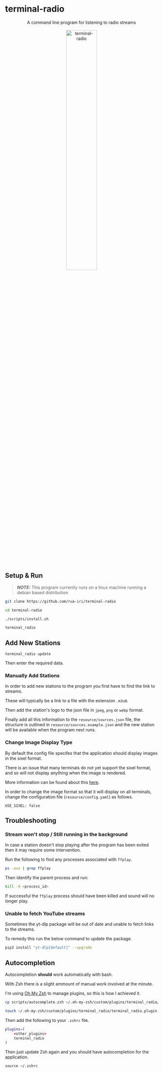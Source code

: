 # terminal-radio

<div align="center">
  <div>
    A command line program for listening to radio streams
    </div>
  <br/>
  <div>
<img src="https://github.com/user-attachments/assets/ca77fffc-ccf9-485d-bc17-9c0d7210f584" alt=terminal-radio logo" width="45%" />
    </div>
</div>

## Setup & Run

> **_NOTE:_** This program currently runs on a linux machine running a debian based distribution

```bash
git clone https://github.com/rua-iri/terminal-radio

cd terminal-radio

./scripts/install.sh

terminal_radio
```

## Add New Stations

```
terminal_radio update
```

Then enter the required data.

### Manually Add Stations

In order to add new stations to the program you first have to find the link to streams.

These will typically be a link to a file with the extension `.m3u8`.

Then add the station's logo to the json file in `jpeg`, `png` or `webp` format.

Finally add all this information to the `resource/sources.json` file, the structure is outlined in `resource/sources.example.json` and the new station will be available when the program next runs.

### Change Image Display Type

By default the config file specifes that the application should display images in the sixel format.

There is an issue that many terminals do not yet support the sixel format, and so will not display anything when the image is rendered.

More information can be found about this [here](https://www.arewesixelyet.com/).

In order to change the image format so that it will display on all terminals, change the configuration file (`resource/config.yaml`) as follows.

```
USE_SIXEL: false
```

## Troubleshooting

### Stream won't stop / Still running in the background

In case a station doesn't stop playing after the program has been exited then it may require some intervention.

Run the following to find any processes associated with `ffplay`.

```bash
ps -aux | grep ffplay
```

Then identify the parent process and run:

```bash
kill -9 <process_id>
```

If successful the `ffplay` process should have been killed and sound will no longer play.

### Unable to fetch YouTube streams

Sometimes the yt-dlp package will be out of date and unable to fetch links to the streams.

To remedy this run the below command to update the package.

```bash
pip3 install "yt-dlp[default]" --upgrade
```



## Autocompletion

Autocompletion __should__ work automatically with bash.

With Zsh there is a slight ammount of manual work involved at the minute.

I'm using [Oh My Zsh](https://github.com/ohmyzsh/ohmyzsh) to manage plugins, so this is how I achieved it.

```bash
cp scripts/autocomplete.zsh ~/.oh-my-zsh/custom/plugins/terminal_radio/_terminal_radio

touch ~/.oh-my-zsh/custom/plugins/terminal_radio/terminal_radio.plugin.zsh
```

Then add the following to your `.zshrc` file.


```zsh
plugins=(
    <other_plugins>
    terminal_radio
)
```

Then just update Zsh again and you should have autocompletion for the application.

```
source ~/.zshrc
```

